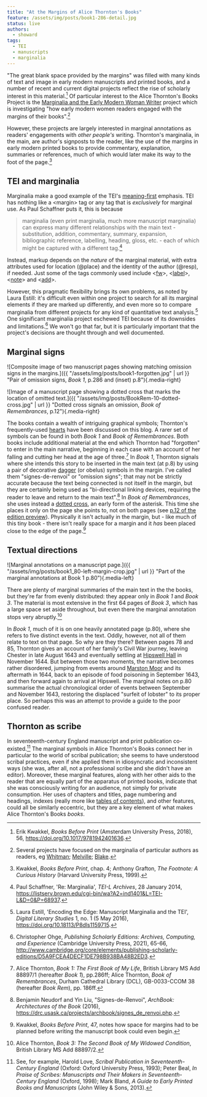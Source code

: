 ```yaml
---
title: "At the Margins of Alice Thornton's Books"
feature: /assets/img/posts/book1-286-detail.jpg
status: live
authors:
  - showard
tags:
  - TEI
  - manuscripts
  - marginalia
---
```



"The great blank space provided by the margins" was filled with
many kinds of text and image in early modern manuscripts and printed
books, and a number of recent and current digital projects reflect the
rise of scholarly interest in this material.[^1] Of particular interest to
the Alice Thornton's Books Project is the [Marginalia and the Early Modern Woman
Writer](https://cems.anu.edu.au/marginalia-and-the-early-modern-woman-writer-1530-1660/)
project which is investigating "how early modern women readers engaged
with the margins of their books".[^2]

However, these projects are largely interested in marginal annotations
as readers' engagements with *other people's* writing. Thornton's
marginalia, in the main, are author's signposts to the reader,
like the use of the margins in early modern printed books
to provide commentary, explanation, summaries or references, much of
which would later make its way to the foot of the page.[^3]

## TEI and marginalia

Marginalia make a good example of the TEI's
[meaning-first](https://thornton.kdl.kcl.ac.uk/posts/blog/2022-08-25-encoding-alice-thorntons-books/)
emphasis. TEI has nothing like a &lt;margin&gt; tag or any tag that is
*exclusively* for marginal use. As Paul Schaffner puts it, this is
because

> marginalia (even print marginalia, much more manuscript marginalia)
> can express many different relationships with the main text - substitution, 
> addition, commentary, summary, expansion, bibliographic
> reference, labelling, heading, gloss, etc. - each of which might be
> captured with a different tag.[^4]

Instead, markup depends on the *nature* of the marginal
material, with extra attributes used for location (@place) and the
identity of the author (@resp), if needed. Just some of the tags
commonly used include
&lt;[fw](https://tei-c.org/release/doc/tei-p5-doc/en/html/ref-fw.html)&gt;,
&lt;[label](https://tei-c.org/release/doc/tei-p5-doc/en/html/ref-label.html)&gt;,
&lt;[note](https://tei-c.org/release/doc/tei-p5-doc/en/html/ref-note.html)&gt;
and
&lt;[add](https://tei-c.org/release/doc/tei-p5-doc/en/html/ref-add.html)&gt;.

However, this pragmatic flexibility brings its own problems, as noted by
Laura Estill: it's difficult even within one project to search for all
its marginal elements if they are marked up differently, and even more
so to compare marginalia from different projects for any kind of
quantitative text analysis.[^5] One significant marginalia project
eschewed TEI because of its downsides and limitations.[^6] We won't go that far, but it is particularly important that the
project's decisions are thought through and well documented.


## Marginal signs

![Composite image of two manuscript pages showing matching omission signs in the margins.]({{ "/assets/img/posts/book1-forgotten.jpg" | url }} "Pair of omission signs, *Book 1*, p.286 and (inset) p.8"){.media-right}

![Image of a manuscript page showing a dotted cross that marks the location of omitted text.]({{ "/assets/img/posts/BookRem-10-dotted-cross.jpg" | url }} "Dotted cross signals an omission, *Book of Remembrances*, p.12"){.media-right}

The books contain a wealth of intriguing graphical symbols; Thornton's frequently-used [hearts](https://thornton.kdl.kcl.ac.uk/posts/blog/2023-02-13-AliceThorntonsHeart-Blog/) have been discussed on this blog. A rarer set of symbols can be found in both *Book 1* and *Book of Remembrances*. Both books include additional
material at the end which Thornton had "forgotten" to enter in the
main narrative, beginning in each case with an account of her falling
and cutting her head at the age of three.[^7] In *Book 1*, Thornton
signals where she intends this story to be inserted in the main text (at
p.8) by using a pair of decorative [dagger](https://en.wikipedia.org/wiki/Dagger_(mark)) (or obelus) symbols in the margin. I've called them "signes-de-renvoi" or "omission signs";
that may not be strictly accurate because the text being connected is
not itself in the margin, but they are certainly being used as
"bi-directional linking devices, requiring the reader to leave and
return to the main text".[^8] In *Book of Remembrances*, she uses instead a [dotted
cross](http://www.medievalcodes.ca/2014/08/asterisks-in-middle-ages.html), an early form of the asterisk. This time she places it only on the page she
points to, not on both pages (see [p.12 of the edition preview](https://thornton.kdl.kcl.ac.uk/books/viewer/?&p0.lo=p.12)). Physically it isn't actually in the margin, but - like much of this tiny book -
there isn't really space for a margin and it *has* been placed
close to the edge of the page.[^9]

## Textual directions

![Marginal annotations on a manuscript page.]({{ "/assets/img/posts/book1_80-left-margin-crop.jpg" | url }} "Part of the marginal annotations at Book 1 p.80"){.media-left}

There are plenty of marginal summaries of the main text in the
the books, but they're far from evenly distributed: they appear only
in *Book 1* and *Book 3*. The material is most extensive in the first 64 pages of
*Book 3*, which has a large space set aside throughout, but even there
the marginal annotation stops very abruptly.[^10]

In *Book 1*, much of it is on one heavily annotated page (p.80), where
she refers to five distinct events in the text. Oddly, however, not all of them relate
to text on that page. So why are they there? Between pages 78 and 85,
Thornton gives an account of her family's Civil War journey, leaving
Chester in late August 1643 and eventually settling at [Hipswell
Hall](https://historicengland.org.uk/listing/the-list/list-entry/1179639)
in November 1644. But between those two moments, the narrative becomes
rather disordered, jumping from events around [Marston
Moor](http://bcw-project.org/military/english-civil-war/northern-england/battle-of-marston-moor)
and its aftermath in 1644, back to an episode of food poisoning in
September 1643, and then forward again to arrival at Hipswell. The
marginal notes on p.80 summarise the actual chronological order of events between
September and November 1643, restoring the displaced "surfeit of lobster" to its proper place. So perhaps this was an attempt to provide a
guide to the poor confused reader.

## Thornton as scribe

In seventeenth-century England manuscript and print publication
co-existed.[^11] The marginal symbols in Alice Thornton's Books connect
her in particular to the world of scribal publication; she seems to have
understood scribal practices, even if she applied them in idiosyncratic
and inconsistent ways (she was, after all, not a professional scribe and
she didn't have an editor). Moreover, these marginal features, along
with her other aids to the reader that are equally part of the apparatus of
printed books, indicate that she was consciously writing for an
audience, not simply for private consumption. Her uses of chapters and
titles, page numbering and headings, indexes (really more like [tables
of
contents](https://drc.usask.ca/projects/archbook/tableofcontents.php)),
and other features, could all be similarly eccentric, but they are
a key element of what makes Alice Thornton's Books *books*.



[^1]: Erik Kwakkel, *Books Before Print* (Amsterdam University Press,
    2018), 56, https://doi.org/10.1017/9781942401636.

[^2]: Several projects have focused on the marginalia of particular
    authors as readers, eg [Whitman](https://whitmanarchive.org/manuscripts/marginalia/introduction.html);
    [Melville](https://melvillesmarginalia.org/);
    [Blake](https://blog.blakearchive.org/?s=marginalia).

[^3]: Kwakkel, *Books Before Print*, chap. 4; Anthony Grafton, *The Footnote: A Curious History* (Harvard University Press, 1999).

[^4]: Paul Schaffner, 'Re: Marginalia', *TEI-L Archives*, 28 January
    2014,
    https://listserv.brown.edu/cgi-bin/wa?A2=ind1401&L=TEI-L&D=0&P=68937.

[^5]: Laura Estill, 'Encoding the Edge: Manuscript Marginalia and the
    TEI', *Digital Literary Studies* 1, no. 1 (5 May 2016),
    https://doi.org/10.18113/P8dls1159715.

[^6]: Christopher Ohge, *Publishing Scholarly Editions: Archives,
    Computing, and Experience* (Cambridge University Press, 2021),
    65-66, http://www.cambridge.org/core/elements/publishing-scholarly-editions/D5A9FCEA4DECF1DE798B938BA48B2ED3.

[^7]: Alice Thornton, *Book 1: The First Book of My Life*, British Library MS Add 88897/1 (hereafter *Book 1*), pp.286ff; Alice Thornton, *Book of Remembrances*, Durham Cathedral Library (DCL), GB-0033-CCOM 38 (hereafter *Book Rem*), pp. 186ff.

[^8]: Benjamin Neudorf and Yin Liu, "Signes-de-Renvoi", *ArchBook: Architectures of the Book* (2016), https://drc.usask.ca/projects/archbook/signes_de_renvoi.php.

[^9]: Kwakkel, *Books Before Print*, 47, notes how space for margins had
    to be planned before writing the manuscript book could even begin.
    
[^10]: Alice Thornton, *Book 3: The Second Book of My Widowed Condition*, British Library MS Add 88897/2.

[^11]: See, for example, Harold Love, *Scribal Publication in
    Seventeenth-Century England* (Oxford: Oxford University Press,
    1993);
    Peter Beal, *In Praise of Scribes: Manuscripts and Their Makers in
    Seventeenth-Century England* (Oxford, 1998); Mark Bland, *A Guide to
    Early Printed Books and Manuscripts* (John Wiley & Sons, 2013).

